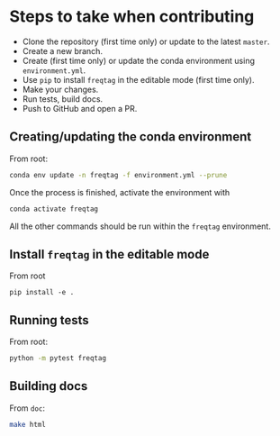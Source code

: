# Steps to take when contributing

- Clone the repository (first time only) or update to the latest `master`.
- Create a new branch.
- Create (first time only) or update the conda environment using `environment.yml`.
- Use `pip` to install `freqtag` in the editable mode (first time only). 
- Make your changes.
- Run tests, build docs.
- Push to GitHub and open a PR.

## Creating/updating the conda environment

From root:

```sh
conda env update -n freqtag -f environment.yml --prune
```

Once the process is finished, activate the environment with

```sh
conda activate freqtag
```

All the other commands should be run within the `freqtag` environment.

## Install `freqtag` in the editable mode

From root

```
pip install -e .
```

## Running tests

From root:

```sh
python -m pytest freqtag
```

## Building docs

From `doc`:

```sh
make html
```
